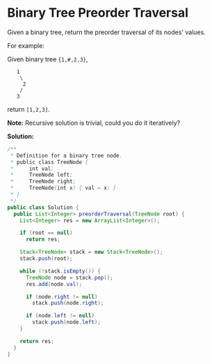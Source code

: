 # Binary Tree Preorder Traversal

Given a binary tree, return the preorder traversal of its nodes' values.

For example:

Given binary tree `{1,#,2,3}`,
```
   1
    \
     2
    /
   3
```

return `[1,2,3]`.

**Note:** Recursive solution is trivial, could you do it iteratively?

**Solution:**
```java
/**
 * Definition for a binary tree node.
 * public class TreeNode {
 *     int val;
 *     TreeNode left;
 *     TreeNode right;
 *     TreeNode(int x) { val = x; }
 * }
 */
public class Solution {
  public List<Integer> preorderTraversal(TreeNode root) {
    List<Integer> res = new ArrayList<Integer>();

    if (root == null)
      return res;

    Stack<TreeNode> stack = new Stack<TreeNode>();
    stack.push(root);

    while (!stack.isEmpty()) {
      TreeNode node = stack.pop();
      res.add(node.val);

      if (node.right != null)
        stack.push(node.right);

      if (node.left != null)
        stack.push(node.left);
    }

    return res;
  }
}
```